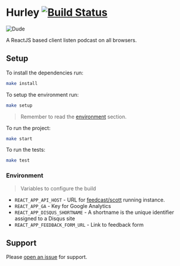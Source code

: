 # Hurley [![Build Status](https://travis-ci.org/feedcast/hurley.svg?branch=master)](https://travis-ci.org/feedcast/hurley)

![Dude](http://i.imgur.com/mmDOAgm.jpg)

A ReactJS based client listen podcast on all browsers.

## Setup

To install the dependencies run:

```sh
make install
```

To setup the environment run:

```sh
make setup
```

> Remember to read the [environment](#environment) section.

To run the project:

```sh
make start
```

To run the tests:

```sh
make test
```

### Environment
> Variables to configure the build

* `REACT_APP_API_HOST` - URL for [feedcast/scott](https://github.com/feedcast/scott) running instance.
* `REACT_APP_GA` - Key for Google Analytics
* `REACT_APP_DISQUS_SHORTNAME` - A shortname is the unique identifier assigned to a Disqus site
* `REACT_APP_FEEDBACK_FORM_URL` - Link to feedback form

## Support

Please [open an issue](https://github.com/feedcast/hurley/issues/new) for support.
